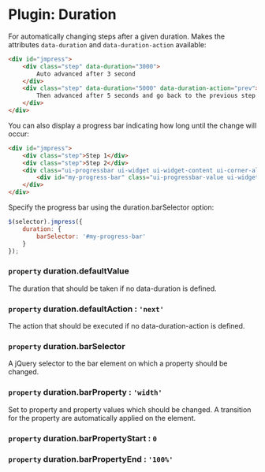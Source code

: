# Plugin: Duration

For automatically changing steps after a given duration. Makes the attributes `data-duration` and `data-duration-action` available:

``` html
<div id="jmpress">
	<div class="step" data-duration="3000">
		Auto advanced after 3 second
	</div>
	<div class="step" data-duration="5000" data-duration-action="prev">
		Then advanced after 5 seconds and go back to the previous step
	</div>
</div>
```

You can also display a progress bar indicating how long until the change will occur:

``` html
<div id="jmpress">
	<div class="step">Step 1</div>
	<div class="step">Step 2</div>
	<div class="ui-progressbar ui-widget ui-widget-content ui-corner-all">
		<div id="my-progress-bar" class="ui-progressbar-value ui-widget-header ui-corner-left" style="width:0"></div>
	</div>
</div>
```

Specify the progress bar using the duration.barSelector option:

``` javascript
$(selector).jmpress({
	duration: {
		barSelector: '#my-progress-bar'
	}
});
```

### `property` duration.defaultValue

The duration that should be taken if no data-duration is defined.

### `property` duration.defaultAction : `'next'`

The action that should be executed if no data-duration-action is defined.

### `property` duration.barSelector

A jQuery selector to the bar element on which a property should be changed.

### `property` duration.barProperty : `'width'`

Set to property and property values which should be changed. A transition for the property are automatically applied on the element.

### `property` duration.barPropertyStart : `0`

### `property` duration.barPropertyEnd : `'100%'`
